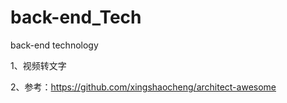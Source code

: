 # back-end_Tech
back-end technology


1、视频转文字


2、参考：https://github.com/xingshaocheng/architect-awesome
